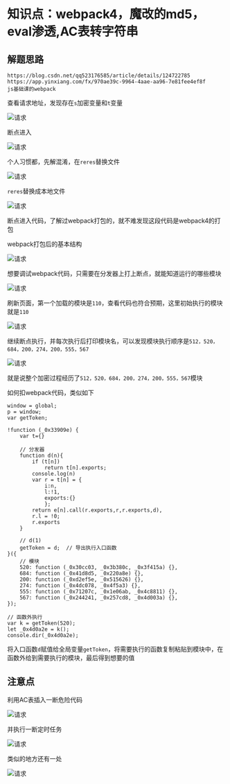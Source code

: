 # 知识点：webpack4，魔改的md5，eval渗透,AC表转字符串

## 解题思路

    https://blog.csdn.net/qq523176585/article/details/124722785
    https://app.yinxiang.com/fx/970ae39c-9964-4aae-aa96-7e81fee4ef8f
    js基础课的webpack

查看请求地址，发现存在`s`加密变量和`t`变量

![请求](./img/1.png)

断点进入

![请求](./img/2.png)

个人习惯都，先解混淆，在`reres`替换文件

![请求](./img/3.png)

`reres`替换成本地文件

![请求](./img/4.png)

断点进入代码，了解过webpack打包的，就不难发现这段代码是webpack4的打包

webpack打包后的基本结构

![请求](./img/5.png)

想要调试webpack代码，只需要在分发器上打上断点，就能知道运行的哪些模块

![请求](./img/6.png)

刷新页面，第一个加载的模块是`110`，查看代码也符合预期，这里初始执行的模块就是`110`

![请求](./img/7.png)

继续断点执行，并每次执行后打印模块名，可以发现模块执行顺序是`512，520，684，200，274，200，555，567`

![请求](./img/8.png)

就是说整个加密过程经历了`512，520，684，200，274，200，555，567`模块

如何扣webpack代码，类似如下

    window = global;
    p = window;
    var getToken;

    !function (_0x33909e) {
        var t={}

        // 分发器
        function d(n){
            if (t[n])
                return t[n].exports;
            console.log(n)
            var r = t[n] = {
                i:n,
                l:!1,
                exports:{}
                };
            return e[n].call(r.exports,r,r.exports,d),
            r.l = !0;
            r.exports
        }

        // d(1)
        getToken = d;  // 导出执行入口函数
    }({
        // 模块
        520: function (_0x30cc03, _0x3b380c, _0x3f415a) {},
        684: function (_0x41d8d5, _0x220a8e) {},
        200: function (_0xd2ef5e, _0x515626) {},
        274: function (_0x4dc078, _0x4f5a3) {},
        555: function (_0x71207c, _0x1e06ab, _0x4c8811) {},
        567: function (_0x244241, _0x257cd8, _0x4d003a) {},
    });

    // 函数外执行
    var k = getToken(520);
    let _0x4d0a2e = k();
    console.dir(_0x4d0a2e);

将入口函数`d`赋值给全局变量`getToken`，将需要执行的函数复制粘贴到模块中，在函数外给到需要执行的模块，最后得到想要的值

## 注意点

利用AC表插入一断危险代码

![请求](./img/9.png)

并执行一断定时任务

![请求](./img/10.png)

类似的地方还有一处

![请求](./img/11.png)